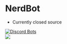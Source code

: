 # NerdBot
- Currently closed source

<a href="https://discordbots.org/bot/332997639807434763">
  <img src="https://discordbots.org/api/widget/332997639807434763.svg" alt="Discord Bots" />
</a>
<br>
<a href="https://discord.gg/4FTkRFa"><img src="https://discordapp.com/api/guilds/340159915282661396/embed.png?style=banner2"/>
</a>
